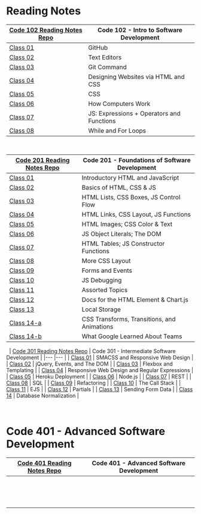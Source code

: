 # Reading Notes

|   [ Code 102 Reading Notes Repo](https://github.com/BasharNofal/reading-notes)	|   Code 102 - Intro to Software Development	|
|---	|---    |
|   [Class 01](https://basharnofal.github.io/reading-notes/assignment2/)	|   GitHub	|
|   [Class 02](https://basharnofal.github.io/reading-notes/class02/)	|   Text Editors	|
|   [Class 03](https://basharnofal.github.io/reading-notes/class03/)	|   Git Command	|
|   [Class 04](https://basharnofal.github.io/reading-notes/class04/)	|   Designing Websites via HTML and CSS	|
|   [Class 05](https://basharnofal.github.io/reading-notes/class05/)	|   CSS   |
|   [Class 06](https://basharnofal.github.io/reading-notes/class06/)	|   How Computers Work	|
|   [Class 07](https://basharnofal.github.io/reading-notes/class07/)	|   JS: Expressions + Operators and Functions	|
|   [Class 08](https://basharnofal.github.io/reading-notes/class08/)	|   While and For Loops	|

&nbsp;

|   [ Code 201 Reading Notes Repo](https://github.com/BasharNofal/reading-notes-201)	|   Code 201 - Foundations of Software Development	|
|---	|---    |
|   [Class 01](https://basharnofal.github.io/reading-notes-201/class01/)	|   Introductory HTML and JavaScript    |
|   [Class 02](https://basharnofal.github.io/reading-notes-201/class02/)	|   Basics of HTML, CSS & JS    |
|   [Class 03](https://basharnofal.github.io/reading-notes-201/class03/)	|   HTML Lists, CSS Boxes, JS Control Flow    |
|   [Class 04](https://basharnofal.github.io/reading-notes-201/class04/)	|   HTML Links, CSS Layout, JS Functions    |
|   [Class 05](https://basharnofal.github.io/reading-notes-201/class05/)	|   HTML Images; CSS Color & Text   |
|   [Class 06](https://basharnofal.github.io/reading-notes-201/class06/)	|   JS Object Literals; The DOM       |
|   [Class 07](https://basharnofal.github.io/reading-notes-201/class07/)	|   HTML Tables; JS Constructor Functions   |
|   [Class 08](https://basharnofal.github.io/reading-notes-201/class08/)	|   More CSS Layout    |
|   [Class 09](https://basharnofal.github.io/reading-notes-201/class09/)	|   Forms and Events    |
|   [Class 10](https://basharnofal.github.io/reading-notes-201/class10/)	|   JS Debugging    |
|   [Class 11](https://basharnofal.github.io/reading-notes-201/class11/)	|   Assorted Topics    |
|   [Class 12](https://basharnofal.github.io/reading-notes-201/class12/)	|   Docs for the HTML Element & Chart.js    |
|   [Class 13](https://basharnofal.github.io/reading-notes-201/class13/)	|   Local Storage
|   [Class 14-a](https://basharnofal.github.io/reading-notes-201/class14-a/)	|   CSS Transforms, Transitions, and Animations    |
|   [Class 14-b](https://basharnofal.github.io/reading-notes-201/class14-b/)	|   What Google Learned About Teams    |


&nbsp;
|   [ Code 301 Reading Notes Repo](https://github.com/BasharNofal/reading-notes-301)	|   Code 301 - Intermediate Software Development	|
|---	|---    |
|   [Class 01](https://basharnofal.github.io/reading-notes-301/class-01/)	|   SMACSS and Responsive Web Design	|
|   [Class 02](https://basharnofal.github.io/reading-notes-301/class-02/)	|   jQuery, Events, and The DOM	|
|   [Class 03](https://basharnofal.github.io/reading-notes-301/class-03/)	|   Flexbox and Templating	|
|   [Class 04](https://basharnofal.github.io/reading-notes-301/class-04/)	|   Responsive Web Design and Regular Expressions	|
|   [Class 05](https://basharnofal.github.io/reading-notes-301/class-05/)	|   Heroku Deployment   |
|   [Class 06](https://basharnofal.github.io/reading-notes-301/class-06/)	|   Node.js	|
|   [Class 07](https://basharnofal.github.io/reading-notes-301/class-07/)	|   REST	|
|   [Class 08](https://basharnofal.github.io/reading-notes-301/class-08/)	|   SQL	|
|   [Class 09](https://basharnofal.github.io/reading-notes-301/class-09/)	|   Refactoring	|
|   [Class 10](https://basharnofal.github.io/reading-notes-301/class-10/)	|   The Call Stack	|
|   [Class 11](https://basharnofal.github.io/reading-notes-301/class-11/)	|   EJS	|
|   [Class 12](https://basharnofal.github.io/reading-notes-301/class-12/)	|   Partials	|
|   [Class 13](https://basharnofal.github.io/reading-notes-301/class-13/)	|   Sending Form Data	|
|   [Class 14](https://basharnofal.github.io/reading-notes-301/class-14/)	|   Database Normalization  |

&nbsp;
# Code 401 - Advanced Software Development

|   [ Code 401 Reading Notes Repo](https://github.com/BasharNofal/reading-notes-401)	|   Code 401 - Advanced Software Development	|
|---	|---    |
|   	|   	|
|   	|   	|
|   	|   	|
|   	|   	|
|   	|   	|
|   	|   	|
|   	|   	|
|   	|   	|
|   	|   	|
|   	|   	|
|   	|   	|
|   	|   	|
|   	|   	|
|   	|   	|
